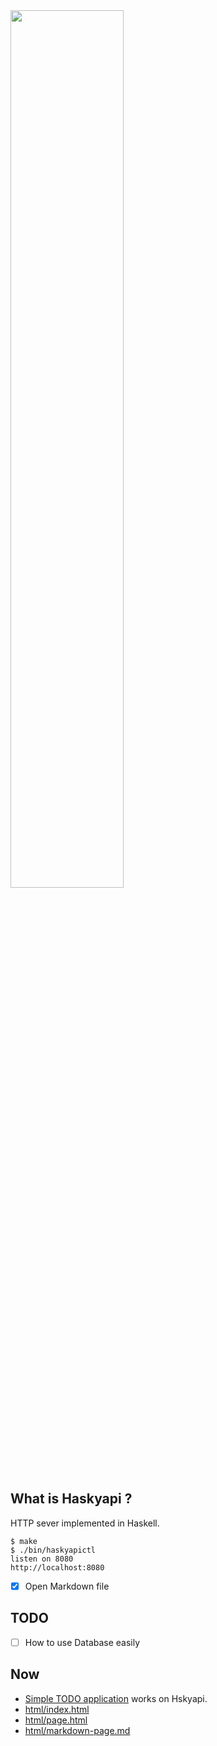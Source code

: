<img src="https://i.imgur.com/FgappQ0.png" width="60%">

## What is Haskyapi ?

HTTP sever implemented in Haskell.

```
$ make
$ ./bin/haskyapictl
listen on 8080
http://localhost:8080
```

- [x] Open Markdown file

## TODO

- [ ] How to use Database easily

## Now

- [Simple TODO application](http://13.113.236.74:8080/v2/ftodo/) works on Hskyapi.
- [html/index.html](http://13.113.236.74:8080/)
- [html/page.html](http://13.113.236.74:8080/page.html)
- [html/markdown-page.md](http://13.113.236.74:8080/markdown-page.md)
